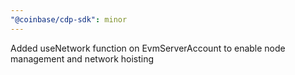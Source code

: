 ```yaml
---
"@coinbase/cdp-sdk": minor
---
```


Added useNetwork function on EvmServerAccount to enable node management and network hoisting
